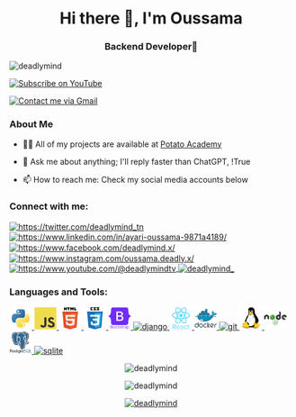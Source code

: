 <h1 align="center">Hi there 👋, I'm Oussama</h1>
<h3 align="center">Backend Developer🚀</h3>

<p align="left"> 
  <img src="https://komarev.com/ghpvc/?username=deadlymind&label=Profile%20views&color=0e75b6&style=flat" alt="deadlymind" /> 
</p>

<p align="left">
  <a href="https://www.youtube.com/c/DeadlyMindTv" target="_blank">
    <img src="https://img.shields.io/badge/Follow%20on%20YouTube-%20subscribers-red?style=social&logo=youtube" alt="Subscribe on YouTube" />
  </a>
</p>
<p align="left">
  <a href="mailto:oussamaayari2014@gmail.com" target="_blank">
    <img src="https://img.shields.io/badge/Contact%20me-via%20Gmail-D14836?style=social&logo=gmail" alt="Contact me via Gmail" />
  </a>
</p>

### About Me

- 👨‍💻 All of my projects are available at [Potato Academy](https://potato-academy.netlify.app/)

- 💬 Ask me about anything; I'll reply faster than ChatGPT, !True

- 📫 How to reach me: Check my social media accounts below

<h3 align="left">Connect with me:</h3>
<p align="left">
  <!-- Social Media Icons -->
  <a href="https://twitter.com/deadlymind_tn" target="blank">
    <img align="center" src="https://raw.githubusercontent.com/rahuldkjain/github-profile-readme-generator/master/src/images/icons/Social/twitter.svg" alt="https://twitter.com/deadlymind_tn" height="30" width="40" />
  </a>
  <a href="https://www.linkedin.com/in/ayari-oussama-9871a4189/" target="blank">
    <img align="center" src="https://raw.githubusercontent.com/rahuldkjain/github-profile-readme-generator/master/src/images/icons/Social/linked-in-alt.svg" alt="https://www.linkedin.com/in/ayari-oussama-9871a4189/" height="30" width="40" />
  </a>
  <a href="https://www.facebook.com/Deadlymind.x/" target="blank">
    <img align="center" src="https://raw.githubusercontent.com/rahuldkjain/github-profile-readme-generator/master/src/images/icons/Social/facebook.svg" alt="https://www.facebook.com/deadlymind.x/" height="30" width="40" />
  </a>
  <a href="https://www.instagram.com/oussama.deadly.x/" target="blank">
    <img align="center" src="https://raw.githubusercontent.com/rahuldkjain/github-profile-readme-generator/master/src/images/icons/Social/instagram.svg" alt="https://www.instagram.com/oussama.deadly.x/" height="30" width="40" />
  </a>
  <a href="https://www.youtube.com/@DeadlyMindTv" target="blank">
    <img align="center" src="https://raw.githubusercontent.com/rahuldkjain/github-profile-readme-generator/master/src/images/icons/Social/youtube.svg" alt="https://www.youtube.com/@deadlymindtv" height="30" width="40" />
  </a>
  <a href="https://discord.gg/93fyCHGJfM" target="blank">
    <img align="center" src="https://raw.githubusercontent.com/rahuldkjain/github-profile-readme-generator/master/src/images/icons/Social/discord.svg" alt="deadlymind_" height="30" width="40" />
  </a>
</p>

<h3 align="left">Languages and Tools:</h3>
<p align="left">
  <!-- Programming Languages -->
  <a href="https://www.python.org" target="_blank" rel="noreferrer">
    <img src="https://raw.githubusercontent.com/devicons/devicon/master/icons/python/python-original.svg" alt="python" width="40" height="40"/>
  </a>
  <a href="https://developer.mozilla.org/en-US/docs/Web/JavaScript" target="_blank" rel="noreferrer">
    <img src="https://raw.githubusercontent.com/devicons/devicon/master/icons/javascript/javascript-original.svg" alt="javascript" width="40" height="40"/>
  </a>
  <a href="https://www.w3.org/html/" target="_blank" rel="noreferrer">
    <img src="https://raw.githubusercontent.com/devicons/devicon/master/icons/html5/html5-original-wordmark.svg" alt="html" width="40" height="40"/>
  </a>
  <a href="https://www.w3.org/Style/CSS/" target="_blank" rel="noreferrer">
    <img src="https://raw.githubusercontent.com/devicons/devicon/master/icons/css3/css3-original-wordmark.svg" alt="css" width="40" height="40"/>
  </a>

  <!-- Frameworks -->
  <a href="https://getbootstrap.com" target="_blank" rel="noreferrer">
    <img src="https://raw.githubusercontent.com/devicons/devicon/master/icons/bootstrap/bootstrap-plain-wordmark.svg" alt="bootstrap" width="40" height="40"/>
  </a>
  <a href="https://www.djangoproject.com/" target="_blank" rel="noreferrer">
    <img src="https://cdn.worldvectorlogo.com/logos/django.svg" alt="django" width="40" height="40"/>
  </a>
  <a href="https://reactjs.org/" target="_blank" rel="noreferrer">
    <img src="https://raw.githubusercontent.com/devicons/devicon/master/icons/react/react-original-wordmark.svg" alt="react" width="40" height="40"/>
  </a>

  <!-- Tools -->
  <a href="https://www.docker.com/" target="_blank" rel="noreferrer">
    <img src="https://raw.githubusercontent.com/devicons/devicon/master/icons/docker/docker-original-wordmark.svg" alt="docker" width="40" height="40"/>
  </a>
  <a href="https://git-scm.com/" target="_blank" rel="noreferrer">
    <img src="https://www.vectorlogo.zone/logos/git-scm/git-scm-icon.svg" alt="git" width="40" height="40"/>
  </a>
  <a href="https://www.linux.org/" target="_blank" rel="noreferrer">
    <img src="https://raw.githubusercontent.com/devicons/devicon/master/icons/linux/linux-original.svg" alt="linux" width="40" height="40"/>
  </a>
  <a href="https://www.nodejs.org" target="_blank" rel="noreferrer">
    <img src="https://raw.githubusercontent.com/devicons/devicon/master/icons/nodejs/nodejs-original-wordmark.svg" alt="nodejs" width="40" height="40"/>
  </a>
  <a href="https://www.postgresql.org" target="_blank" rel="noreferrer">
    <img src="https://raw.githubusercontent.com/devicons/devicon/master/icons/postgresql/postgresql-original-wordmark.svg" alt="postgresql" width="40" height="40"/>
  </a>
  <a href="https://www.sqlite.org/" target="_blank" rel="noreferrer">
    <img src="https://www.vectorlogo.zone/logos/sqlite/sqlite-icon.svg" alt="sqlite" width="40" height="40"/>
  </a>
</p>

<p align="center"><img src="https://github-readme-stats.vercel.app/api/top-langs?username=deadlymind&show_icons=true&locale=en&layout=compact" alt="deadlymind" /></p>

<p align="center"><img src="https://github-readme-streak-stats.herokuapp.com/?user=deadlymind&" alt="deadlymind" /></p>

<p align="center"> 
  <a href="https://github.com/ryo-ma/github-profile-trophy">
    <img src="https://github-profile-trophy.vercel.app/?username=deadlymind" alt="deadlymind" />
  </a>
</p>
